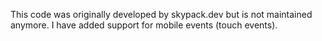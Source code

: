 This code was originally developed by skypack.dev but is not maintained anymore. I have added support for mobile events (touch events).

